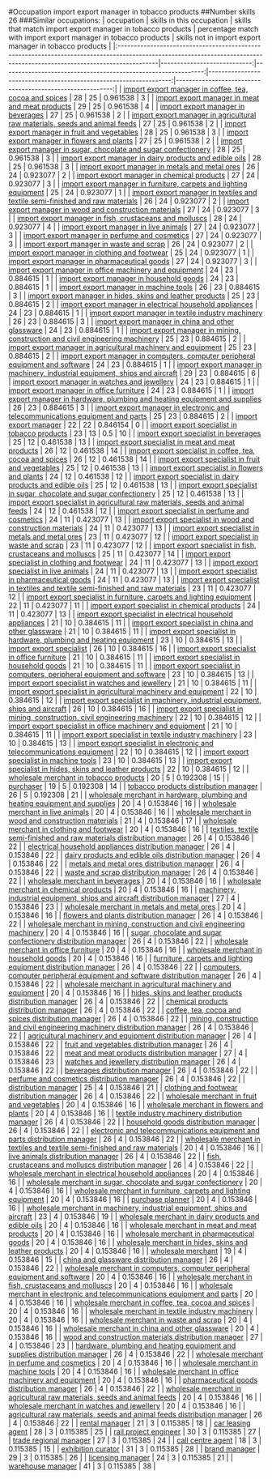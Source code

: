 #Occupation import export manager in tobacco products
##Number skills 26
###Similar occupations:
| occupation                                                                                                                                                              |   skills in this occupation |   skills that match import export manager in tobacco products |   percentage match with import export manager in tobacco products |   skills not in import export manager in tobacco products |
|:------------------------------------------------------------------------------------------------------------------------------------------------------------------------|----------------------------:|--------------------------------------------------------------:|------------------------------------------------------------------:|----------------------------------------------------------:|
| [import export manager in coffee, tea, cocoa and spices](import_export_manager_in_coffee,_tea,_cocoa_and_spices.md)                                                     |                          28 |                                                            25 |                                                          0.961538 |                                                         3 |
| [import export manager in meat and meat products](import_export_manager_in_meat_and_meat_products.md)                                                                   |                          29 |                                                            25 |                                                          0.961538 |                                                         4 |
| [import export manager in beverages](import_export_manager_in_beverages.md)                                                                                             |                          27 |                                                            25 |                                                          0.961538 |                                                         2 |
| [import export manager in agricultural raw materials, seeds and animal feeds](import_export_manager_in_agricultural_raw_materials,_seeds_and_animal_feeds.md)           |                          27 |                                                            25 |                                                          0.961538 |                                                         2 |
| [import export manager in fruit and vegetables](import_export_manager_in_fruit_and_vegetables.md)                                                                       |                          28 |                                                            25 |                                                          0.961538 |                                                         3 |
| [import export manager in flowers and plants](import_export_manager_in_flowers_and_plants.md)                                                                           |                          27 |                                                            25 |                                                          0.961538 |                                                         2 |
| [import export manager in sugar, chocolate and sugar confectionery](import_export_manager_in_sugar,_chocolate_and_sugar_confectionery.md)                               |                          28 |                                                            25 |                                                          0.961538 |                                                         3 |
| [import export manager in dairy products and edible oils](import_export_manager_in_dairy_products_and_edible_oils.md)                                                   |                          28 |                                                            25 |                                                          0.961538 |                                                         3 |
| [import export manager in metals and metal ores](import_export_manager_in_metals_and_metal_ores.md)                                                                     |                          26 |                                                            24 |                                                          0.923077 |                                                         2 |
| [import export manager in chemical products](import_export_manager_in_chemical_products.md)                                                                             |                          27 |                                                            24 |                                                          0.923077 |                                                         3 |
| [import export manager in furniture, carpets and lighting equipment](import_export_manager_in_furniture,_carpets_and_lighting_equipment.md)                             |                          25 |                                                            24 |                                                          0.923077 |                                                         1 |
| [import export manager in textiles and textile semi-finished and raw materials](import_export_manager_in_textiles_and_textile_semi-finished_and_raw_materials.md)       |                          26 |                                                            24 |                                                          0.923077 |                                                         2 |
| [import export manager in wood and construction materials](import_export_manager_in_wood_and_construction_materials.md)                                                 |                          27 |                                                            24 |                                                          0.923077 |                                                         3 |
| [import export manager in fish, crustaceans and molluscs](import_export_manager_in_fish,_crustaceans_and_molluscs.md)                                                   |                          28 |                                                            24 |                                                          0.923077 |                                                         4 |
| [import export manager in live animals](import_export_manager_in_live_animals.md)                                                                                       |                          27 |                                                            24 |                                                          0.923077 |                                                         3 |
| [import export manager in perfume and cosmetics](import_export_manager_in_perfume_and_cosmetics.md)                                                                     |                          27 |                                                            24 |                                                          0.923077 |                                                         3 |
| [import export manager in waste and scrap](import_export_manager_in_waste_and_scrap.md)                                                                                 |                          26 |                                                            24 |                                                          0.923077 |                                                         2 |
| [import export manager in clothing and footwear](import_export_manager_in_clothing_and_footwear.md)                                                                     |                          25 |                                                            24 |                                                          0.923077 |                                                         1 |
| [import export manager in pharmaceutical goods](import_export_manager_in_pharmaceutical_goods.md)                                                                       |                          27 |                                                            24 |                                                          0.923077 |                                                         3 |
| [import export manager in office machinery and equipment](import_export_manager_in_office_machinery_and_equipment.md)                                                   |                          24 |                                                            23 |                                                          0.884615 |                                                         1 |
| [import export manager in household goods](import_export_manager_in_household_goods.md)                                                                                 |                          24 |                                                            23 |                                                          0.884615 |                                                         1 |
| [import export manager in machine tools](import_export_manager_in_machine_tools.md)                                                                                     |                          26 |                                                            23 |                                                          0.884615 |                                                         3 |
| [import export manager in hides, skins and leather products](import_export_manager_in_hides,_skins_and_leather_products.md)                                             |                          25 |                                                            23 |                                                          0.884615 |                                                         2 |
| [import export manager in electrical household appliances](import_export_manager_in_electrical_household_appliances.md)                                                 |                          24 |                                                            23 |                                                          0.884615 |                                                         1 |
| [import export manager in textile industry machinery](import_export_manager_in_textile_industry_machinery.md)                                                           |                          26 |                                                            23 |                                                          0.884615 |                                                         3 |
| [import export manager in china and other glassware](import_export_manager_in_china_and_other_glassware.md)                                                             |                          24 |                                                            23 |                                                          0.884615 |                                                         1 |
| [import export manager in mining, construction and civil engineering machinery](import_export_manager_in_mining,_construction_and_civil_engineering_machinery.md)       |                          25 |                                                            23 |                                                          0.884615 |                                                         2 |
| [import export manager in agricultural machinery and equipment](import_export_manager_in_agricultural_machinery_and_equipment.md)                                       |                          25 |                                                            23 |                                                          0.884615 |                                                         2 |
| [import export manager in computers, computer peripheral equipment and software](import_export_manager_in_computers,_computer_peripheral_equipment_and_software.md)     |                          24 |                                                            23 |                                                          0.884615 |                                                         1 |
| [import export manager in machinery, industrial equipment, ships and aircraft](import_export_manager_in_machinery,_industrial_equipment,_ships_and_aircraft.md)         |                          29 |                                                            23 |                                                          0.884615 |                                                         6 |
| [import export manager in watches and jewellery](import_export_manager_in_watches_and_jewellery.md)                                                                     |                          24 |                                                            23 |                                                          0.884615 |                                                         1 |
| [import export manager in office furniture](import_export_manager_in_office_furniture.md)                                                                               |                          24 |                                                            23 |                                                          0.884615 |                                                         1 |
| [import export manager in hardware, plumbing and heating equipment and supplies](import_export_manager_in_hardware,_plumbing_and_heating_equipment_and_supplies.md)     |                          26 |                                                            23 |                                                          0.884615 |                                                         3 |
| [import export manager in electronic and telecommunications equipment and parts](import_export_manager_in_electronic_and_telecommunications_equipment_and_parts.md)     |                          25 |                                                            23 |                                                          0.884615 |                                                         2 |
| [import export manager](import_export_manager.md)                                                                                                                       |                          22 |                                                            22 |                                                          0.846154 |                                                         0 |
| [import export specialist in tobacco products](import_export_specialist_in_tobacco_products.md)                                                                         |                          23 |                                                            13 |                                                          0.5      |                                                        10 |
| [import export specialist in beverages](import_export_specialist_in_beverages.md)                                                                                       |                          25 |                                                            12 |                                                          0.461538 |                                                        13 |
| [import export specialist in meat and meat products](import_export_specialist_in_meat_and_meat_products.md)                                                             |                          26 |                                                            12 |                                                          0.461538 |                                                        14 |
| [import export specialist in coffee, tea, cocoa and spices](import_export_specialist_in_coffee,_tea,_cocoa_and_spices.md)                                               |                          26 |                                                            12 |                                                          0.461538 |                                                        14 |
| [import export specialist in fruit and vegetables](import_export_specialist_in_fruit_and_vegetables.md)                                                                 |                          25 |                                                            12 |                                                          0.461538 |                                                        13 |
| [import export specialist in flowers and plants](import_export_specialist_in_flowers_and_plants.md)                                                                     |                          24 |                                                            12 |                                                          0.461538 |                                                        12 |
| [import export specialist in dairy products and edible oils](import_export_specialist_in_dairy_products_and_edible_oils.md)                                             |                          25 |                                                            12 |                                                          0.461538 |                                                        13 |
| [import export specialist in sugar, chocolate and sugar confectionery](import_export_specialist_in_sugar,_chocolate_and_sugar_confectionery.md)                         |                          25 |                                                            12 |                                                          0.461538 |                                                        13 |
| [import export specialist in agricultural raw materials, seeds and animal feeds](import_export_specialist_in_agricultural_raw_materials,_seeds_and_animal_feeds.md)     |                          24 |                                                            12 |                                                          0.461538 |                                                        12 |
| [import export specialist in perfume and cosmetics](import_export_specialist_in_perfume_and_cosmetics.md)                                                               |                          24 |                                                            11 |                                                          0.423077 |                                                        13 |
| [import export specialist in wood and construction materials](import_export_specialist_in_wood_and_construction_materials.md)                                           |                          24 |                                                            11 |                                                          0.423077 |                                                        13 |
| [import export specialist in metals and metal ores](import_export_specialist_in_metals_and_metal_ores.md)                                                               |                          23 |                                                            11 |                                                          0.423077 |                                                        12 |
| [import export specialist in waste and scrap](import_export_specialist_in_waste_and_scrap.md)                                                                           |                          23 |                                                            11 |                                                          0.423077 |                                                        12 |
| [import export specialist in  fish, crustaceans and molluscs](import_export_specialist_in__fish,_crustaceans_and_molluscs.md)                                           |                          25 |                                                            11 |                                                          0.423077 |                                                        14 |
| [import export specialist in clothing and footwear](import_export_specialist_in_clothing_and_footwear.md)                                                               |                          24 |                                                            11 |                                                          0.423077 |                                                        13 |
| [import export specialist in live animals](import_export_specialist_in_live_animals.md)                                                                                 |                          24 |                                                            11 |                                                          0.423077 |                                                        13 |
| [import export specialist in pharmaceutical goods](import_export_specialist_in_pharmaceutical_goods.md)                                                                 |                          24 |                                                            11 |                                                          0.423077 |                                                        13 |
| [import export specialist in textiles and textile semi-finished and raw materials](import_export_specialist_in_textiles_and_textile_semi-finished_and_raw_materials.md) |                          23 |                                                            11 |                                                          0.423077 |                                                        12 |
| [import export specialist in furniture, carpets and lighting equipment](import_export_specialist_in_furniture,_carpets_and_lighting_equipment.md)                       |                          22 |                                                            11 |                                                          0.423077 |                                                        11 |
| [import export specialist in chemical products](import_export_specialist_in_chemical_products.md)                                                                       |                          24 |                                                            11 |                                                          0.423077 |                                                        13 |
| [import export specialist in electrical household appliances](import_export_specialist_in_electrical_household_appliances.md)                                           |                          21 |                                                            10 |                                                          0.384615 |                                                        11 |
| [import export specialist in china and other glassware](import_export_specialist_in_china_and_other_glassware.md)                                                       |                          21 |                                                            10 |                                                          0.384615 |                                                        11 |
| [import export specialist in hardware, plumbing and heating equipment](import_export_specialist_in_hardware,_plumbing_and_heating_equipment.md)                         |                          23 |                                                            10 |                                                          0.384615 |                                                        13 |
| [import export specialist](import_export_specialist.md)                                                                                                                 |                          26 |                                                            10 |                                                          0.384615 |                                                        16 |
| [import export specialist in office furniture](import_export_specialist_in_office_furniture.md)                                                                         |                          21 |                                                            10 |                                                          0.384615 |                                                        11 |
| [import export specialist in household goods](import_export_specialist_in_household_goods.md)                                                                           |                          21 |                                                            10 |                                                          0.384615 |                                                        11 |
| [import export specialist in computers, peripheral equipment and software](import_export_specialist_in_computers,_peripheral_equipment_and_software.md)                 |                          23 |                                                            10 |                                                          0.384615 |                                                        13 |
| [import export specialist in watches and jewellery](import_export_specialist_in_watches_and_jewellery.md)                                                               |                          21 |                                                            10 |                                                          0.384615 |                                                        11 |
| [import export specialist in agricultural machinery and equipment](import_export_specialist_in_agricultural_machinery_and_equipment.md)                                 |                          22 |                                                            10 |                                                          0.384615 |                                                        12 |
| [import export specialist in machinery, industrial equipment, ships and aircraft](import_export_specialist_in_machinery,_industrial_equipment,_ships_and_aircraft.md)   |                          26 |                                                            10 |                                                          0.384615 |                                                        16 |
| [import export specialist in mining, construction, civil engineering machinery](import_export_specialist_in_mining,_construction,_civil_engineering_machinery.md)       |                          22 |                                                            10 |                                                          0.384615 |                                                        12 |
| [import export specialist in office machinery and equipment](import_export_specialist_in_office_machinery_and_equipment.md)                                             |                          21 |                                                            10 |                                                          0.384615 |                                                        11 |
| [import export specialist in textile industry machinery](import_export_specialist_in_textile_industry_machinery.md)                                                     |                          23 |                                                            10 |                                                          0.384615 |                                                        13 |
| [import export specialist in electronic and telecommunications equipment](import_export_specialist_in_electronic_and_telecommunications_equipment.md)                   |                          22 |                                                            10 |                                                          0.384615 |                                                        12 |
| [import export specialist in machine tools](import_export_specialist_in_machine_tools.md)                                                                               |                          23 |                                                            10 |                                                          0.384615 |                                                        13 |
| [import export specialist in hides, skins and leather products](import_export_specialist_in_hides,_skins_and_leather_products.md)                                       |                          22 |                                                            10 |                                                          0.384615 |                                                        12 |
| [wholesale merchant in tobacco products](wholesale_merchant_in_tobacco_products.md)                                                                                     |                          20 |                                                             5 |                                                          0.192308 |                                                        15 |
| [purchaser](purchaser.md)                                                                                                                                               |                          19 |                                                             5 |                                                          0.192308 |                                                        14 |
| [tobacco products distribution manager](tobacco_products_distribution_manager.md)                                                                                       |                          26 |                                                             5 |                                                          0.192308 |                                                        21 |
| [wholesale merchant in hardware, plumbing and heating equipment and supplies](wholesale_merchant_in_hardware,_plumbing_and_heating_equipment_and_supplies.md)           |                          20 |                                                             4 |                                                          0.153846 |                                                        16 |
| [wholesale merchant in live animals](wholesale_merchant_in_live_animals.md)                                                                                             |                          20 |                                                             4 |                                                          0.153846 |                                                        16 |
| [wholesale merchant in wood and construction materials](wholesale_merchant_in_wood_and_construction_materials.md)                                                       |                          21 |                                                             4 |                                                          0.153846 |                                                        17 |
| [wholesale merchant in clothing and footwear](wholesale_merchant_in_clothing_and_footwear.md)                                                                           |                          20 |                                                             4 |                                                          0.153846 |                                                        16 |
| [textiles, textile semi-finished and raw materials distribution manager](textiles,_textile_semi-finished_and_raw_materials_distribution_manager.md)                     |                          26 |                                                             4 |                                                          0.153846 |                                                        22 |
| [electrical household appliances distribution manager](electrical_household_appliances_distribution_manager.md)                                                         |                          26 |                                                             4 |                                                          0.153846 |                                                        22 |
| [dairy products and edible oils distribution manager](dairy_products_and_edible_oils_distribution_manager.md)                                                           |                          26 |                                                             4 |                                                          0.153846 |                                                        22 |
| [metals and metal ores distribution manager](metals_and_metal_ores_distribution_manager.md)                                                                             |                          26 |                                                             4 |                                                          0.153846 |                                                        22 |
| [waste and scrap distribution manager](waste_and_scrap_distribution_manager.md)                                                                                         |                          26 |                                                             4 |                                                          0.153846 |                                                        22 |
| [wholesale merchant in beverages](wholesale_merchant_in_beverages.md)                                                                                                   |                          20 |                                                             4 |                                                          0.153846 |                                                        16 |
| [wholesale merchant in chemical products](wholesale_merchant_in_chemical_products.md)                                                                                   |                          20 |                                                             4 |                                                          0.153846 |                                                        16 |
| [machinery, industrial equipment, ships and aircraft distribution manager](machinery,_industrial_equipment,_ships_and_aircraft_distribution_manager.md)                 |                          27 |                                                             4 |                                                          0.153846 |                                                        23 |
| [wholesale merchant in metals and metal ores](wholesale_merchant_in_metals_and_metal_ores.md)                                                                           |                          20 |                                                             4 |                                                          0.153846 |                                                        16 |
| [flowers and plants distribution manager](flowers_and_plants_distribution_manager.md)                                                                                   |                          26 |                                                             4 |                                                          0.153846 |                                                        22 |
| [wholesale merchant in mining, construction and civil engineering machinery](wholesale_merchant_in_mining,_construction_and_civil_engineering_machinery.md)             |                          20 |                                                             4 |                                                          0.153846 |                                                        16 |
| [sugar, chocolate and sugar confectionery distribution manager](sugar,_chocolate_and_sugar_confectionery_distribution_manager.md)                                       |                          26 |                                                             4 |                                                          0.153846 |                                                        22 |
| [wholesale merchant in office furniture](wholesale_merchant_in_office_furniture.md)                                                                                     |                          20 |                                                             4 |                                                          0.153846 |                                                        16 |
| [wholesale merchant in household goods](wholesale_merchant_in_household_goods.md)                                                                                       |                          20 |                                                             4 |                                                          0.153846 |                                                        16 |
| [furniture, carpets and lighting equipment distribution manager](furniture,_carpets_and_lighting_equipment_distribution_manager.md)                                     |                          26 |                                                             4 |                                                          0.153846 |                                                        22 |
| [computers, computer peripheral equipment and software distribution manager](computers,_computer_peripheral_equipment_and_software_distribution_manager.md)             |                          26 |                                                             4 |                                                          0.153846 |                                                        22 |
| [wholesale merchant in agricultural machinery and equipment](wholesale_merchant_in_agricultural_machinery_and_equipment.md)                                             |                          20 |                                                             4 |                                                          0.153846 |                                                        16 |
| [hides, skins and leather products distribution manager](hides,_skins_and_leather_products_distribution_manager.md)                                                     |                          26 |                                                             4 |                                                          0.153846 |                                                        22 |
| [chemical products distribution manager](chemical_products_distribution_manager.md)                                                                                     |                          26 |                                                             4 |                                                          0.153846 |                                                        22 |
| [coffee, tea, cocoa and spices distribution manager](coffee,_tea,_cocoa_and_spices_distribution_manager.md)                                                             |                          26 |                                                             4 |                                                          0.153846 |                                                        22 |
| [mining, construction and civil engineering machinery distribution manager](mining,_construction_and_civil_engineering_machinery_distribution_manager.md)               |                          26 |                                                             4 |                                                          0.153846 |                                                        22 |
| [agricultural machinery and equipment distribution manager](agricultural_machinery_and_equipment_distribution_manager.md)                                               |                          26 |                                                             4 |                                                          0.153846 |                                                        22 |
| [fruit and vegetables distribution manager](fruit_and_vegetables_distribution_manager.md)                                                                               |                          26 |                                                             4 |                                                          0.153846 |                                                        22 |
| [meat and meat products distribution manager](meat_and_meat_products_distribution_manager.md)                                                                           |                          27 |                                                             4 |                                                          0.153846 |                                                        23 |
| [watches and jewellery distribution manager](watches_and_jewellery_distribution_manager.md)                                                                             |                          26 |                                                             4 |                                                          0.153846 |                                                        22 |
| [beverages distribution manager](beverages_distribution_manager.md)                                                                                                     |                          26 |                                                             4 |                                                          0.153846 |                                                        22 |
| [perfume and cosmetics distribution manager](perfume_and_cosmetics_distribution_manager.md)                                                                             |                          26 |                                                             4 |                                                          0.153846 |                                                        22 |
| [distribution manager](distribution_manager.md)                                                                                                                         |                          25 |                                                             4 |                                                          0.153846 |                                                        21 |
| [clothing and footwear distribution manager](clothing_and_footwear_distribution_manager.md)                                                                             |                          26 |                                                             4 |                                                          0.153846 |                                                        22 |
| [wholesale merchant in fruit and vegetables](wholesale_merchant_in_fruit_and_vegetables.md)                                                                             |                          20 |                                                             4 |                                                          0.153846 |                                                        16 |
| [wholesale merchant in flowers and plants](wholesale_merchant_in_flowers_and_plants.md)                                                                                 |                          20 |                                                             4 |                                                          0.153846 |                                                        16 |
| [textile industry machinery distribution manager](textile_industry_machinery_distribution_manager.md)                                                                   |                          26 |                                                             4 |                                                          0.153846 |                                                        22 |
| [household goods distribution manager](household_goods_distribution_manager.md)                                                                                         |                          26 |                                                             4 |                                                          0.153846 |                                                        22 |
| [electronic and telecommunications equipment and parts distribution manager](electronic_and_telecommunications_equipment_and_parts_distribution_manager.md)             |                          26 |                                                             4 |                                                          0.153846 |                                                        22 |
| [wholesale merchant in textiles and textile semi-finished and raw materials](wholesale_merchant_in_textiles_and_textile_semi-finished_and_raw_materials.md)             |                          20 |                                                             4 |                                                          0.153846 |                                                        16 |
| [live animals distribution manager](live_animals_distribution_manager.md)                                                                                               |                          26 |                                                             4 |                                                          0.153846 |                                                        22 |
| [fish, crustaceans and molluscs distribution manager](fish,_crustaceans_and_molluscs_distribution_manager.md)                                                           |                          26 |                                                             4 |                                                          0.153846 |                                                        22 |
| [wholesale merchant in electrical household appliances](wholesale_merchant_in_electrical_household_appliances.md)                                                       |                          20 |                                                             4 |                                                          0.153846 |                                                        16 |
| [wholesale merchant in sugar, chocolate and sugar confectionery](wholesale_merchant_in_sugar,_chocolate_and_sugar_confectionery.md)                                     |                          20 |                                                             4 |                                                          0.153846 |                                                        16 |
| [wholesale merchant in furniture, carpets and lighting equipment](wholesale_merchant_in_furniture,_carpets_and_lighting_equipment.md)                                   |                          20 |                                                             4 |                                                          0.153846 |                                                        16 |
| [purchase planner](purchase_planner.md)                                                                                                                                 |                          20 |                                                             4 |                                                          0.153846 |                                                        16 |
| [wholesale merchant in machinery, industrial equipment, ships and aircraft](wholesale_merchant_in_machinery,_industrial_equipment,_ships_and_aircraft.md)               |                          23 |                                                             4 |                                                          0.153846 |                                                        19 |
| [wholesale merchant in dairy products and edible oils](wholesale_merchant_in_dairy_products_and_edible_oils.md)                                                         |                          20 |                                                             4 |                                                          0.153846 |                                                        16 |
| [wholesale merchant in meat and meat products](wholesale_merchant_in_meat_and_meat_products.md)                                                                         |                          20 |                                                             4 |                                                          0.153846 |                                                        16 |
| [wholesale merchant in pharmaceutical goods](wholesale_merchant_in_pharmaceutical_goods.md)                                                                             |                          20 |                                                             4 |                                                          0.153846 |                                                        16 |
| [wholesale merchant in hides, skins and leather products](wholesale_merchant_in_hides,_skins_and_leather_products.md)                                                   |                          20 |                                                             4 |                                                          0.153846 |                                                        16 |
| [wholesale merchant](wholesale_merchant.md)                                                                                                                             |                          19 |                                                             4 |                                                          0.153846 |                                                        15 |
| [china and glassware distribution manager](china_and_glassware_distribution_manager.md)                                                                                 |                          26 |                                                             4 |                                                          0.153846 |                                                        22 |
| [wholesale merchant in computers, computer peripheral equipment and software](wholesale_merchant_in_computers,_computer_peripheral_equipment_and_software.md)           |                          20 |                                                             4 |                                                          0.153846 |                                                        16 |
| [wholesale merchant in fish, crustaceans and molluscs](wholesale_merchant_in_fish,_crustaceans_and_molluscs.md)                                                         |                          20 |                                                             4 |                                                          0.153846 |                                                        16 |
| [wholesale merchant in electronic and telecommunications equipment and parts](wholesale_merchant_in_electronic_and_telecommunications_equipment_and_parts.md)           |                          20 |                                                             4 |                                                          0.153846 |                                                        16 |
| [wholesale merchant in coffee, tea, cocoa and spices](wholesale_merchant_in_coffee,_tea,_cocoa_and_spices.md)                                                           |                          20 |                                                             4 |                                                          0.153846 |                                                        16 |
| [wholesale merchant in textile industry machinery](wholesale_merchant_in_textile_industry_machinery.md)                                                                 |                          20 |                                                             4 |                                                          0.153846 |                                                        16 |
| [wholesale merchant in waste and scrap](wholesale_merchant_in_waste_and_scrap.md)                                                                                       |                          20 |                                                             4 |                                                          0.153846 |                                                        16 |
| [wholesale merchant in china and other glassware](wholesale_merchant_in_china_and_other_glassware.md)                                                                   |                          20 |                                                             4 |                                                          0.153846 |                                                        16 |
| [wood and construction materials distribution manager](wood_and_construction_materials_distribution_manager.md)                                                         |                          27 |                                                             4 |                                                          0.153846 |                                                        23 |
| [hardware, plumbing and heating equipment and supplies distribution manager](hardware,_plumbing_and_heating_equipment_and_supplies_distribution_manager.md)             |                          26 |                                                             4 |                                                          0.153846 |                                                        22 |
| [wholesale merchant in perfume and cosmetics](wholesale_merchant_in_perfume_and_cosmetics.md)                                                                           |                          20 |                                                             4 |                                                          0.153846 |                                                        16 |
| [wholesale merchant in machine tools](wholesale_merchant_in_machine_tools.md)                                                                                           |                          20 |                                                             4 |                                                          0.153846 |                                                        16 |
| [wholesale merchant in office machinery and equipment](wholesale_merchant_in_office_machinery_and_equipment.md)                                                         |                          20 |                                                             4 |                                                          0.153846 |                                                        16 |
| [pharmaceutical goods distribution manager](pharmaceutical_goods_distribution_manager.md)                                                                               |                          26 |                                                             4 |                                                          0.153846 |                                                        22 |
| [wholesale merchant in agricultural raw materials, seeds and animal feeds](wholesale_merchant_in_agricultural_raw_materials,_seeds_and_animal_feeds.md)                 |                          20 |                                                             4 |                                                          0.153846 |                                                        16 |
| [wholesale merchant in watches and jewellery](wholesale_merchant_in_watches_and_jewellery.md)                                                                           |                          20 |                                                             4 |                                                          0.153846 |                                                        16 |
| [agricultural raw materials, seeds and animal feeds distribution manager](agricultural_raw_materials,_seeds_and_animal_feeds_distribution_manager.md)                   |                          26 |                                                             4 |                                                          0.153846 |                                                        22 |
| [rental manager](rental_manager.md)                                                                                                                                     |                          21 |                                                             3 |                                                          0.115385 |                                                        18 |
| [car leasing agent](car_leasing_agent.md)                                                                                                                               |                          28 |                                                             3 |                                                          0.115385 |                                                        25 |
| [rail project engineer](rail_project_engineer.md)                                                                                                                       |                          30 |                                                             3 |                                                          0.115385 |                                                        27 |
| [trade regional manager](trade_regional_manager.md)                                                                                                                     |                          27 |                                                             3 |                                                          0.115385 |                                                        24 |
| [call centre agent](call_centre_agent.md)                                                                                                                               |                          18 |                                                             3 |                                                          0.115385 |                                                        15 |
| [exhibition curator](exhibition_curator.md)                                                                                                                             |                          31 |                                                             3 |                                                          0.115385 |                                                        28 |
| [brand manager](brand_manager.md)                                                                                                                                       |                          29 |                                                             3 |                                                          0.115385 |                                                        26 |
| [licensing manager](licensing_manager.md)                                                                                                                               |                          24 |                                                             3 |                                                          0.115385 |                                                        21 |
| [warehouse manager](warehouse_manager.md)                                                                                                                               |                          41 |                                                             3 |                                                          0.115385 |                                                        38 |
